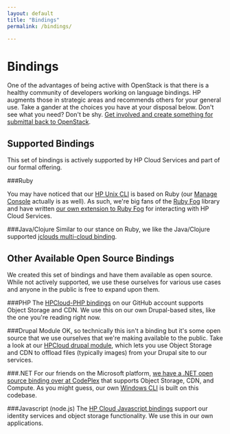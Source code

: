 ```yaml
---
layout: default
title: "Bindings"
permalink: /bindings/

---
```

# Bindings

One of the advantages of being active with OpenStack is that there is a healthy community of developers working on language bindings.  HP augments those in strategic areas and recommends others for your general use.  Take a gander at the choices you have at your disposal below.  Don't see what you need?  Don't be shy. [Get involved and create something for submittal back to OpenStack](http://openstack.org/community/).

## Supported Bindings
This set of bindings is actively supported by HP Cloud Services and part of our formal offering. 

###Ruby

You may have noticed that our [HP Unix CLI](/cli/unix) is based on Ruby (our [Manage Console](https://console.hpcloud.com) actually is as well).  As such, we're big fans of the [Ruby Fog](https://github.com/fog/fog) library and have written [our own extension to Ruby Fog](/bindings/fog) for interacting with HP Cloud Services.

<!--If you'd prefer to skip Fog, take a look at the [OpenStack Object Storage Ruby binding](https://github.com/rackspace/ruby-cloudfiles) or the [OpenStack Compute Ruby binding](https://github.com/rackspace/ruby-openstack-compute).-->

###Java/Clojure
Similar to our stance on Ruby, we like the Java/Clojure supported [jclouds multi-cloud binding](/bindings/jclouds).

## Other Available Open Source Bindings
We created this set of bindings and have them available as open source.  While not actively supported, we use these ourselves for various use cases and anyone in the public is free to expand upon them.

###PHP
The [HPCloud-PHP bindings](http://hpcloud.github.com/HPCloud-PHP/) on our GitHub account supports Object Storage and CDN.  We use this on our own Drupal-based sites, like the one you're reading right now.

###Drupal Module
OK, so technically this isn't a binding but it's some open source that we use ourselves that we're making available to the public.  Take a look at our [HPCloud drupal module](http://drupal.org/project/hpcloud), which lets you use Object Storage and CDN to offload files (typically images) from your Drupal site to our services.

###.NET
For our friends on the Microsoft platform, [we have a .NET open source binding over at CodePlex](http://hpcloud.codeplex.com/) that supports Object Storage, CDN, and Compute.  As you might guess, our own [Windows CLI](/cli/windows) is built on this codebase.

###Javascript (node.js)
The [HP Cloud Javascript bindings](http://hpcloud.github.io/hpcloud-js/) support our identity services and object storage functionality. We use this in our own applications.

